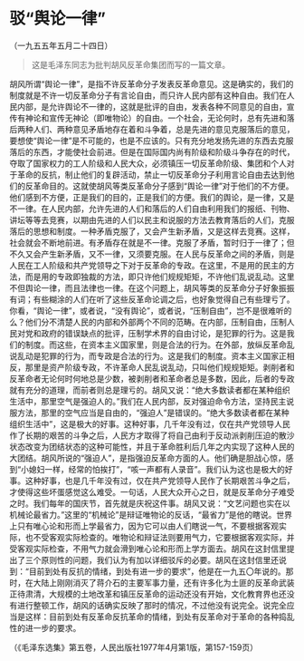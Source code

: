 # 驳“舆论一律”

（一九五五年五月二十四日）

> 这是毛泽东同志为批判胡风反革命集团而写的一篇文章。

胡风所谓“舆论一律”，是指不许反革命分子发表反革命意见。这是确实的，我们的制度就是不许一切反革命分子有言论自由，而只许人民内部有这种自由。我们在人民内部，是允许舆论不一律的，这就是批评的自由，发表各种不同意见的自由，宣传有神论和宣传无神论（即唯物论）的自由。一个社会，无论何时，总有先进和落后两种人们、两种意见矛盾地存在着和斗争着，总是先进的意见克服落后的意见，要想使“舆论一律”是不可能的，也是不应该的。只有充分地发扬先进的东西去克服落后的东西，才能使社会前进。但是在国际国内尚有阶级和阶级斗争存在的时代，夺取了国家权力的工人阶级和人民大众，必须镇压一切反革命阶级、集团和个人对于革命的反抗，制止他们的复辟活动，禁止一切反革命分子利用言论自由去达到他们的反革命目的。这就使胡风等类反革命分子感到“舆论一律”对于他们的不方便。他们感到不方便，正是我们的目的，正是我们的方便。我们的舆论，是一律，又是不一律。在人民内部，允许先进的人们和落后的人们自由利用我们的报纸、刊物、讲坛等等去竞赛，以期由先进的人们以民主和说服的方法去教育落后的人们，克服落后的思想和制度。一种矛盾克服了，又会产生新矛盾，又是这样去竞赛。这样，社会就会不断地前进。有矛盾存在就是不一律。克服了矛盾，暂时归于一律了；但不久又会产生新矛盾，又不一律，又须要克服。在人民与反革命之间的矛盾，则是人民在工人阶级和共产党领导之下对于反革命的专政。在这里，不是用的民主的方法，而是用的专政即独裁的方法，即只许他们规规矩矩，不许他们乱说乱动。这里不但舆论一律，而且法律也一律。在这个问题上，胡风等类的反革命分子好象振振有词；有些糊涂的人们在听了这些反革命论调之后，也好象觉得自己有些理亏了。你看，“舆论一律”，或者说，“没有舆论”，或者说，“压制自由”，岂不是很难听的么？他们分不清楚人民的内部和外部两个不同的范畴。在内部，压制自由，压制人民对党和政府的错误缺点的批评，压制学术界的自由讨论，是犯罪的行为。这是我们的制度。而这些，在资本主义国家里，则是合法的行为。在外部，放纵反革命乱说乱动是犯罪的行为，而专政是合法的行为。这是我们的制度。资本主义国家正相反，那里是资产阶级专政，不许革命人民乱说乱动，只叫他们规规矩矩。剥削者和反革命者无论何时何地总是少数，被剥削者和革命者总是多数，因此，后者的专政就有充分的道理，而前者则总是理亏的。胡风又说：“绝大多数读者都在某种组织生活中，那里空气是强迫人的。”我们在人民内部，反对强迫命令方法，坚持民主说服方法，那里的空气应当是自由的，“强迫人”是错误的。“绝大多数读者都在某种组织生活中”，这是极大的好事。这种好事，几千年没有过，仅在共产党领导人民作了长期的艰苦的斗争之后，人民方才取得了将自己由利于反动派剥削压迫的散沙状态改变为团结状态的这种可能性，并且于革命胜利后几年之内实现了这种人民的大团结。胡风所说的“强迫人”，是指强迫反革命方面的人。他们确是胆战心惊，感到“小媳妇一样，经常的怕挨打”，“咳一声都有人录音”。我们认为这也是极大的好事。这种好事，也是几千年没有过，仅在共产党领导人民作了长期艰苦斗争之后，才使得这些坏蛋感觉这么难受。一句话，人民大众开心之日，就是反革命分子难受之时。我们每年的国庆节，首先就是庆祝这件事。胡风又说：“文艺问题也实在以机械论最省力。”这里的“机械论”是辩证唯物论的反话，“最省力”是他的瞎说。世界上只有唯心论和形而上学最省力，因为它可以由人们瞎说一气，不要根据客观实际，也不受客观实际检查的。唯物论和辩证法则要用气力，它要根据客观实际，并受客观实际检查，不用气力就会滑到唯心论和形而上学方面去。胡风在这封信里提出了三个原则性的问题，我们认为有加以详细驳斥的必要。胡风在这封信里还说到：“目前到处有反抗的情绪，到处有进一步的要求”，他是在一九五〇年说的。那时，在大陆上刚刚消灭了蒋介石的主要军事力量，还有许多化为土匪的反革命武装正待肃清，大规模的土地改革和镇压反革命的运动还没有开始，文化教育界也还没有进行整顿工作，胡风的话确实反映了那时的情况，不过他没有说完全。说完全应当是这样：目前到处有反革命反抗革命的情绪，到处有反革命对于革命的各种捣乱性的进一步的要求。

（《毛泽东选集》第五卷，人民出版社1977年4月第1版，第157-159页）
